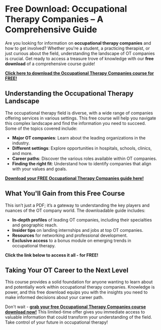 # Free Download: Occupational Therapy Companies – A Comprehensive Guide

Are you looking for information on **occupational therapy companies** and how to get involved? Whether you're a student, a practicing therapist, or just curious about the field, understanding the landscape of OT companies is crucial. Get ready to access a treasure trove of knowledge with our **free download** of a comprehensive course guide!

[**Click here to download the Occupational Therapy Companies course for FREE!**](https://udemywork.com/occupational-therapy-companies)

## Understanding the Occupational Therapy Landscape

The occupational therapy field is diverse, with a wide range of companies offering services in various settings. This free course will help you navigate this complex landscape and find the information you need to succeed. Some of the topics covered include:

*   **Major OT companies**: Learn about the leading organizations in the industry.
*   **Different settings**: Explore opportunities in hospitals, schools, clinics, and more.
*   **Career paths**: Discover the various roles available within OT companies.
*   **Finding the right fit**: Understand how to identify companies that align with your values and goals.

[**Download your FREE Occupational Therapy Companies guide here!**](https://udemywork.com/occupational-therapy-companies)

## What You'll Gain from this Free Course

This isn’t just a PDF; it’s a gateway to understanding the key players and nuances of the OT company world. The downloadable guide includes:

*   **In-depth profiles** of leading OT companies, including their specialties and geographic reach.
*   **Insider tips** on landing internships and jobs at top OT companies.
*   **Resources** for networking and professional development.
*   **Exclusive access** to a bonus module on emerging trends in occupational therapy.

**Click the link below to access it all - for FREE!**

## Taking Your OT Career to the Next Level

This course provides a solid foundation for anyone wanting to learn about and potentially work within occupational therapy companies. Knowledge is power, and this free download equips you with the insights you need to make informed decisions about your career path.

Don't wait - [**grab your free Occupational Therapy Companies course download now!**](https://udemywork.com/occupational-therapy-companies) This limited-time offer gives you immediate access to valuable information that could transform your understanding of the field. Take control of your future in occupational therapy!
